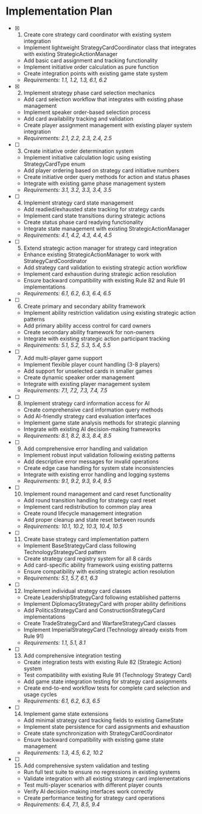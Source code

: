 # Implementation Plan

- [x] 1. Create core strategy card coordinator with existing system integration
  - Implement lightweight StrategyCardCoordinator class that integrates with existing StrategicActionManager
  - Add basic card assignment and tracking functionality
  - Implement initiative order calculation as pure function
  - Create integration points with existing game state system
  - _Requirements: 1.1, 1.2, 1.3, 6.1, 6.2_

- [x] 2. Implement strategy phase card selection mechanics
  - Add card selection workflow that integrates with existing phase management
  - Implement speaker order-based selection process
  - Add card availability tracking and validation
  - Create player assignment management with existing player system integration
  - _Requirements: 2.1, 2.2, 2.3, 2.4, 2.5_

- [ ] 3. Create initiative order determination system
  - Implement initiative calculation logic using existing StrategyCardType enum
  - Add player ordering based on strategy card initiative numbers
  - Create initiative order query methods for action and status phases
  - Integrate with existing game phase management system
  - _Requirements: 3.1, 3.2, 3.3, 3.4, 3.5_

- [ ] 4. Implement strategy card state management
  - Add readied/exhausted state tracking for strategy cards
  - Implement card state transitions during strategic actions
  - Create status phase card readying functionality
  - Integrate state management with existing StrategicActionManager
  - _Requirements: 4.1, 4.2, 4.3, 4.4, 4.5_

- [ ] 5. Extend strategic action manager for strategy card integration
  - Enhance existing StrategicActionManager to work with StrategyCardCoordinator
  - Add strategy card validation to existing strategic action workflow
  - Implement card exhaustion during strategic action resolution
  - Ensure backward compatibility with existing Rule 82 and Rule 91 implementations
  - _Requirements: 6.1, 6.2, 6.3, 6.4, 6.5_

- [ ] 6. Create primary and secondary ability framework
  - Implement ability restriction validation using existing strategic action patterns
  - Add primary ability access control for card owners
  - Create secondary ability framework for non-owners
  - Integrate with existing strategic action participant tracking
  - _Requirements: 5.1, 5.2, 5.3, 5.4, 5.5_

- [ ] 7. Add multi-player game support
  - Implement flexible player count handling (3-8 players)
  - Add support for unselected cards in smaller games
  - Create dynamic speaker order management
  - Integrate with existing player management system
  - _Requirements: 7.1, 7.2, 7.3, 7.4, 7.5_

- [ ] 8. Implement strategy card information access for AI
  - Create comprehensive card information query methods
  - Add AI-friendly strategy card evaluation interfaces
  - Implement game state analysis methods for strategic planning
  - Integrate with existing AI decision-making frameworks
  - _Requirements: 8.1, 8.2, 8.3, 8.4, 8.5_

- [ ] 9. Add comprehensive error handling and validation
  - Implement robust input validation following existing patterns
  - Add descriptive error messages for invalid operations
  - Create edge case handling for system state inconsistencies
  - Integrate with existing error handling and logging systems
  - _Requirements: 9.1, 9.2, 9.3, 9.4, 9.5_

- [ ] 10. Implement round management and card reset functionality
  - Add round transition handling for strategy card reset
  - Implement card redistribution to common play area
  - Create round lifecycle management integration
  - Add proper cleanup and state reset between rounds
  - _Requirements: 10.1, 10.2, 10.3, 10.4, 10.5_

- [ ] 11. Create base strategy card implementation pattern
  - Implement BaseStrategyCard class following TechnologyStrategyCard pattern
  - Create strategy card registry system for all 8 cards
  - Add card-specific ability framework using existing patterns
  - Ensure compatibility with existing strategic action resolution
  - _Requirements: 5.1, 5.7, 6.1, 6.3_

- [ ] 12. Implement individual strategy card classes
  - Create LeadershipStrategyCard following established patterns
  - Implement DiplomacyStrategyCard with proper ability definitions
  - Add PoliticsStrategyCard and ConstructionStrategyCard implementations
  - Create TradeStrategyCard and WarfareStrategyCard classes
  - Implement ImperialStrategyCard (Technology already exists from Rule 91)
  - _Requirements: 1.1, 5.1, 8.1_

- [ ] 13. Add comprehensive integration testing
  - Create integration tests with existing Rule 82 (Strategic Action) system
  - Test compatibility with existing Rule 91 (Technology Strategy Card)
  - Add game state integration testing for strategy card assignments
  - Create end-to-end workflow tests for complete card selection and usage cycles
  - _Requirements: 6.1, 6.2, 6.3, 6.5_

- [ ] 14. Implement game state extensions
  - Add minimal strategy card tracking fields to existing GameState
  - Implement state persistence for card assignments and exhaustion
  - Create state synchronization with StrategyCardCoordinator
  - Ensure backward compatibility with existing game state management
  - _Requirements: 1.3, 4.5, 6.2, 10.2_

- [ ] 15. Add comprehensive system validation and testing
  - Run full test suite to ensure no regressions in existing systems
  - Validate integration with all existing strategy card implementations
  - Test multi-player scenarios with different player counts
  - Verify AI decision-making interfaces work correctly
  - Create performance testing for strategy card operations
  - _Requirements: 6.4, 7.1, 8.5, 9.4_